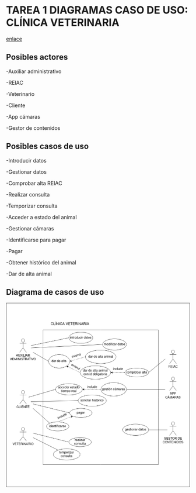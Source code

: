 # TAREA 1 DIAGRAMAS CASO DE USO: CLÍNICA VETERINARIA

[enlace](https://github.com/javigh193/ets/tree/main/diagramas-cu/tarea1#diagrama-de-casos-de-uso)

## Posibles actores

-Auxiliar administrativo

-REIAC

-Veterinario

-Cliente

-App cámaras

-Gestor de contenidos

## Posibles casos de uso

-Introducir datos

-Gestionar datos

-Comprobar alta REIAC

-Realizar consulta

-Temporizar consulta

-Acceder a estado del animal

-Gestionar cámaras

-Identificarse para pagar

-Pagar

-Obtener histórico del animal

-Dar de alta animal

## Diagrama de casos de uso

<img src="diagramas_cu1.png">
